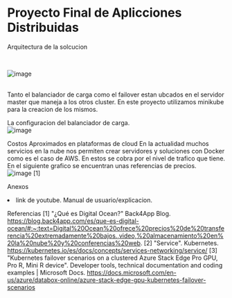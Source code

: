 # Proyecto Final de Aplicciones Distribuidas
Arquitectura de la solcucion

</br>

![image](https://user-images.githubusercontent.com/85172489/188647022-aff7432a-e5f7-4a95-a0a1-5eb8e8c254b8.png)

</br>
Tanto el balanciador de carga como el failover estan ubcados en el servidor master que maneja a los otros cluster.
En este proyecto utilizamos minikube para la creacion de los mismos.

La configuracion del balanciador de carga.
</br>
![image](https://user-images.githubusercontent.com/85172489/188649301-563a2ccc-b8d4-4d5d-a061-fd7e8150786c.png)
</br>

Costos Aproximados en plataformas de cloud
En la actualidad muchos servicios en la nube nos permiten crear servidores y soluciones con Docker como es el caso de AWS. En estos se cobra por el nivel de trafico que tiene. En el siguiente grafico se encuentran unas referencias de precios.
</br>
![image](https://user-images.githubusercontent.com/85172489/188645231-f0739f12-bec4-4336-bb0b-4e1dc7c058f0.png)
[1]
</br>


Anexos
<li>
  link de youtube. Manual de usuario/explicacion.
</li>




Referencias
[1] "¿Qué es Digital Ocean?" Back4App Blog. https://blog.back4app.com/es/que-es-digital-ocean/#:~:text=Digital%20Ocean%20ofrece%20precios%20de%20transferencia%20extremadamente%20bajos.,video,%20almacenamiento%20en%20la%20nube%20y%20conferencias%20web.
[2] "Service". Kubernetes. https://kubernetes.io/es/docs/concepts/services-networking/service/ 
[3] "Kubernetes failover scenarios on a clustered Azure Stack Edge Pro GPU, Pro R, Mini R device". Developer tools, technical documentation and coding examples | Microsoft Docs. https://docs.microsoft.com/en-us/azure/databox-online/azure-stack-edge-gpu-kubernetes-failover-scenarios
